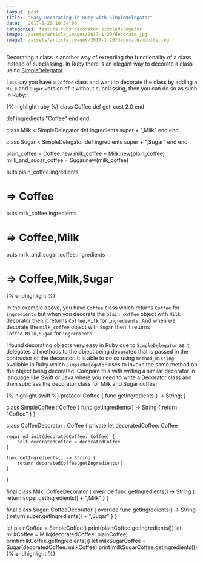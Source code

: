 ```yaml
---
layout: post
title:  "Easy Decorating in Ruby with SimpleDelegator"
date:   2017-1-20 10:34:00
categories: feature ruby decorator simpledelegator
image: /assets/article_images/2017-1-20/decorate.jpg
image2: /assets/article_images/2017-1-20/decorate-mobile.jpg
---
```


Decorating a class is another way of extending the functionality of a class instead of subclassing. In Ruby there is an elegant way to decorate a class using [SimpleDelegator](https://ruby-doc.org/stdlib-2.2.1/libdoc/delegate/rdoc/SimpleDelegator.html).

Lets say you have a `Coffee` class and want to decorate the class by adding a `Milk` and `Sugar` version of it without subclassing, then you can do so as such in Ruby:

{% highlight ruby %}
class Coffee
  def get_cost
    2.0
  end

  def ingredients
    "Coffee"
  end
end

class Milk < SimpleDelegator
  def ingredients
    super + ",Milk"
  end
end

class Sugar < SimpleDelegator
  def ingredients
    super + ",Sugar"
  end
end

plain_coffee = Coffee.new
milk_coffee = Milk.new(plain_coffee)
milk_and_sugar_coffee = Sugar.new(milk_coffee)

puts plain_coffee.ingredients
# => Coffee
puts milk_coffee.ingredients
# => Coffee,Milk
puts milk_and_sugar_coffee.ingredients
# => Coffee,Milk,Sugar
{% endhighlight %}

In the example above, you have `Coffee` class which returns `Coffee` for `ingredients` but when you decorate the `plain_coffee` object with `Milk` decorator then it returns `Coffee,Milk` for `ingredients`. And when we decorate the `milk_coffee` object with `Sugar` then it returns `Coffee,Milk,Sugar` for `ingredients`.

I found decorating objects very easy in Ruby due to `SimpleDelegator` as it delegates all methods to the object being decorated that is passed in the contrustor of the decorator. It is able to do so using `method_missing` available in Ruby which `SimpleDelegator` uses to invoke the same method on the object being decorated. Compare this with writing a similar decorator in language like Swift or Java where you need to write a Decorator class and then subclass the decorator class for Milk and Sugar coffee:

{% highlight swift %}
protocol Coffee {
    func getIngredients() -> String;
}

class SimpleCoffee : Coffee {
    func getIngredients() -> String {
        return "Coffee"
    }
}

class CoffeeDecorator : Coffee {
    private let decoratedCoffee: Coffee

    required init(decoratedCoffee: Coffee) {
        self.decoratedCoffee = decoratedCoffee
    }

    func getIngredients() -> String {
        return decoratedCoffee.getIngredients()
    }
}

final class Milk: CoffeeDecorator {
    override func getIngredients() -> String {
        return super.getIngredients() + ",Milk"
    }
}

final class Sugar: CoffeeDecorator {
    override func getIngredients() -> String {
        return super.getIngredients() + ",Sugar"
    }
}

let plainCoffee = SimpleCoffee()
print(plainCoffee.getIngredients())
let milkCoffee = Milk(decoratedCoffee: plainCoffee)
print(milkCoffee.getIngredients())
let milkSugarCoffee = Sugar(decoratedCoffee: milkCoffee)
print(milkSugarCoffee.getIngredients())
{% endhighlight %}
